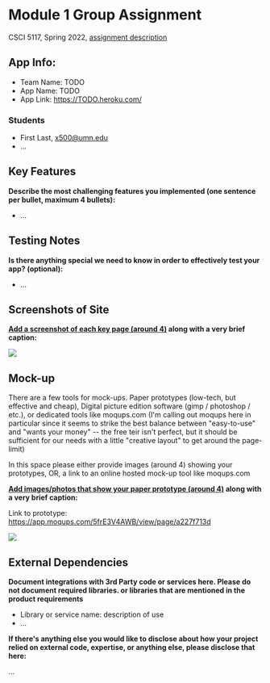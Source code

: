 # Module 1 Group Assignment

CSCI 5117, Spring 2022, [assignment description](https://canvas.umn.edu/courses/291031/pages/project-1)

## App Info:

* Team Name: TODO
* App Name: TODO
* App Link: <https://TODO.heroku.com/>

### Students

* First Last, x500@umn.edu
* ...


## Key Features

**Describe the most challenging features you implemented
(one sentence per bullet, maximum 4 bullets):**

* ...

## Testing Notes

**Is there anything special we need to know in order to effectively test your app? (optional):**

* ...


## Screenshots of Site

**[Add a screenshot of each key page (around 4)](https://stackoverflow.com/questions/10189356/how-to-add-screenshot-to-readmes-in-github-repository)
along with a very brief caption:**

![](https://media.giphy.com/media/o0vwzuFwCGAFO/giphy.gif)


## Mock-up 

There are a few tools for mock-ups. Paper prototypes (low-tech, but effective and cheap), Digital picture edition software (gimp / photoshop / etc.), or dedicated tools like moqups.com (I'm calling out moqups here in particular since it seems to strike the best balance between "easy-to-use" and "wants your money" -- the free teir isn't perfect, but it should be sufficient for our needs with a little "creative layout" to get around the page-limit)

In this space please either provide images (around 4) showing your prototypes, OR, a link to an online hosted mock-up tool like moqups.com

**[Add images/photos that show your paper prototype (around 4)](https://stackoverflow.com/questions/10189356/how-to-add-screenshot-to-readmes-in-github-repository) along with a very brief caption:**

Link to prototype: https://app.moqups.com/5frE3V4AWB/view/page/a227f713d

![](https://media.giphy.com/media/26ufnwz3wDUli7GU0/giphy.gif)


## External Dependencies

**Document integrations with 3rd Party code or services here.
Please do not document required libraries. or libraries that are mentioned in the product requirements**

* Library or service name: description of use
* ...

**If there's anything else you would like to disclose about how your project
relied on external code, expertise, or anything else, please disclose that
here:**

...
